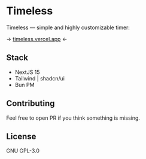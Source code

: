 # Timeless

Timeless — simple and highly customizable timer: 

-> [timeless.vercel.app](https://timeless.vercel.app) <-

## Stack
- NextJS 15
- Tailwind | shadcn/ui
- Bun PM

## Contributing

Feel free to open PR if you think something is missing.

## License

GNU GPL-3.0